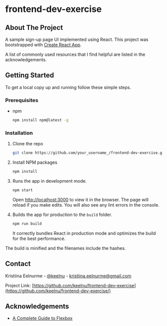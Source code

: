 # frontend-dev-exercise

<!-- ABOUT THE PROJECT -->
## About The Project

A sample sign-up page UI implemented using React. This project was bootstrapped with [Create React App](https://github.com/facebook/create-react-app).

A list of commonly used resources that I find helpful are listed in the acknowledgements.


<!-- GETTING STARTED -->
## Getting Started

To get a local copy up and running follow these simple steps.

### Prerequisites

* npm
  ```sh
  npm install npm@latest -g
  ```

### Installation
 
1. Clone the repo
   ```sh
   git clone https://github.com/your_username_/frontend-dev-exercise.git
   ```
2. Install NPM packages
   ```sh
   npm install
   ```
3. Runs the app in development mode.
   ```sh
   npm start
   ```
   Open [http://localhost:3000](http://localhost:3000) to view it in the browser.
   The page will reload if you make edits.
   You will also see any lint errors in the console.

4. Builds the app for production to the `build` folder.
   ```sh
   npm run build
   ```
   It correctly bundles React in production mode and optimizes the build for the best performance.

The build is minified and the filenames include the hashes.

<!-- CONTACT -->
## Contact

Kristiina Eelnurme - [@keelnu](https://twitter.com/keelnurme) - kristiina.eelnurme@gmail.com

Project Link: [https://github.com/keelnu/frontend-dev-exercise](https://github.com/keelnu/frontend-dev-exercise/)

<!-- ACKNOWLEDGEMENTS -->
## Acknowledgements
* [A Complete Guide to Flexbox](https://css-tricks.com/snippets/css/a-guide-to-flexbox/)
